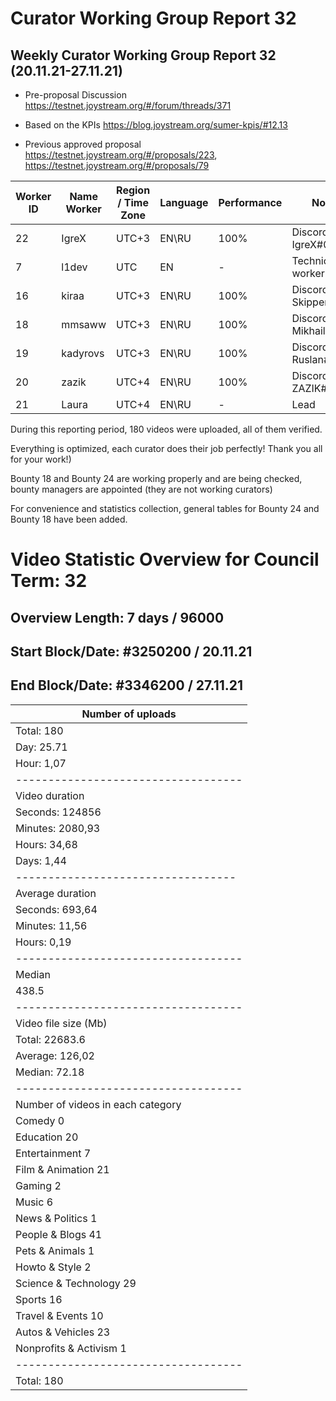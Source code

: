 # Curator Working Group Report 32 

## Weekly Curator Working Group Report 32 (20.11.21-27.11.21) 

- Pre-proposal Discussion https://testnet.joystream.org/#/forum/threads/371

- Based on the KPIs https://blog.joystream.org/sumer-kpis/#12.13

- Previous approved proposal https://testnet.joystream.org/#/proposals/223, https://testnet.joystream.org/#/proposals/79

| Worker ID            | Name Worker | Region / Time Zone | Language | Performance |         Notes          |
|----------------------|-------------|--------------------|----------|-------------|------------------------|            
| 22                   | IgreX       |       UTC+3        | EN\RU    | 100%        | Discord: IgreX#0267    |
| 7                    | l1dev       |       	UTC         | EN       | -           | Technical worker       |
| 16                   | kiraa       |       UTC+3        | EN\RU    | 100%        | Discord: Skipper#0353  |
| 18                   | mmsaww      |       UTC+3        | EN\RU    | 100%        | Discord: Mikhail#7681  |
| 19                   | kadyrovs    |       UTC+3        | EN\RU    | 100%        | Discord: Ruslan#4019   |
| 20                   | zazik       |       UTC+4        | EN\RU    | 100%        | Discord: ZAZIK#5400    |
| 21                   | Laura       |       UTC+4        | EN\RU    | -           |         Lead           |

During this reporting period, 180 videos were uploaded, all of them verified.

Everything is optimized, each curator does their job perfectly! Thank you all for your work!)

Bounty 18 and Bounty 24 are working properly and are being checked, bounty managers are appointed (they are not working curators)

For convenience and statistics collection, general tables for Bounty 24 and Bounty 18 have been added.

# Video Statistic Overview for Council Term: 32
## Overview Length: 7 days / 96000
## Start Block/Date: #3250200 / 20.11.21
## End Block/Date: #3346200 / 27.11.21

| Number of uploads                 |
|-----------------------------------|
| Total: 180                        |
| Day: 25.71                        |
| Hour: 1,07                        | 
|-----------------------------------|          
| Video duration                    |    
| Seconds: 124856                   |
| Minutes: 2080,93                  | 
| Hours: 34,68                      | 
| Days: 1,44                        | 
| ----------------------------------| 
| Average duration                  |
| Seconds: 693,64                   |
| Minutes: 11,56	                  |
| Hours: 0,19                       | 
|-----------------------------------|
| Median                            |
| 438.5                             | 
|-----------------------------------| 
| Video file size (Mb)              | 
| Total: 22683.6	                  |
| Average: 126,02 	                |
| Median: 72.18                     | 
|-----------------------------------|
| Number of videos in each category | 
| Comedy 0                          | 
| Education	20                      | 
| Entertainment	7                   | 
| Film & Animation 21               | 
| Gaming 2                          | 
| Music	6                           | 
| News & Politics	1                 | 
| People & Blogs 41                 | 
| Pets & Animals 1                  | 
| Howto & Style 2                   | 
| Science & Technology 29           | 
| Sports 16                         |                    
| Travel & Events	10                |
| Autos & Vehicles 23               |   
| Nonprofits & Activism 1           |      
|-----------------------------------|
| Total: 180                        |
